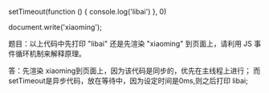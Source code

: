 setTimeout(function () {
    console.log('libai')
}, 0)

document.write('xiaoming');

题目：以上代码中先打印 "libai" 还是先渲染 "xiaoming" 到页面上，请利用 JS 事件循环机制来解释原理。

答：先渲染  xiaoming到页面上，因为该代码是同步的，优先在主线程上进行；
    而setTimeout是异步代码，放在等待中，因为设定时间是0ms,则之后打印
    libai;

